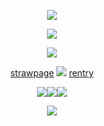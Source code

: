 <p align="center"
 
![](https://64.media.tumblr.com/4655fe811a628e6725e5b8b0b8ad2c23/686fb8d9a3aaf7f1-00/s1280x1920/4df2a36b4444847845203b24ba8c933cae937cc7.pnj)

<p align="center" 

 ![](https://64.media.tumblr.com/9afb5814e110760f94e2f34ed7fc23fe/686fb8d9a3aaf7f1-47/s400x600/fd7577b57387fd478dc602cedd90e41bd4d0e777.webp)
<p align="center"

![](https://64.media.tumblr.com/790e45d4620e3fc87701dd537b43ffe1/415a1175c7f3ef38-2e/s250x400/6cdf3853a0f366a391a8e28e57f89d97b33eb997.gifv)
<p align="center" 
 
[strawpage](https://twohundredshots.straw.page)     ![](https://64.media.tumblr.com/b1d7f035a201b19b388494d54624f7d1/807566d5765ca1c6-fb/s75x75_c1/1a754e00bd3bb0aeeb1b7b33b6c467535af547ec.gifv)    [rentry](https://rentry.co/twohundredshots)

<p align="center"
 
![](https://64.media.tumblr.com/fa75183abec55513e7d215a201c94b2d/4474452604f9851f-91/s100x200/d57cfb31abd572b94665eed341d86a43152271cb.webp)![](https://64.media.tumblr.com/b33f839cdd019452abd799df0684a0e2/4474452604f9851f-f5/s250x400/105aa41a85d3676b5de5d959169d65d1fd151cd3.gifv)![](https://64.media.tumblr.com/e39036ecf9b7a15baaf09d002cb8d122/4474452604f9851f-6e/s100x200/522c59ede1340e2b5a04657256361240af597912.gifv)
 <p align="center"
  
![](https://64.media.tumblr.com/4655fe811a628e6725e5b8b0b8ad2c23/686fb8d9a3aaf7f1-00/s1280x1920/4df2a36b4444847845203b24ba8c933cae937cc7.pnj)
